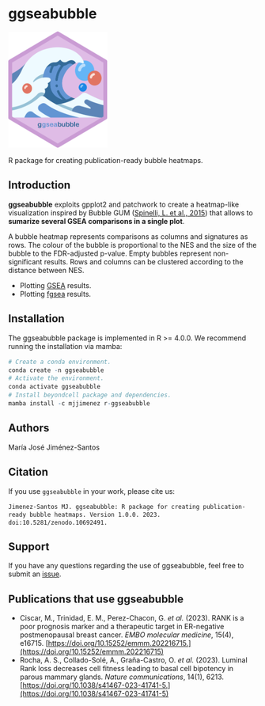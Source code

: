 # ggseabubble
<img src="./.img/ggseabubble.png" alt="ggseabubble" width="200">

R package for creating publication-ready bubble heatmaps.

## Introduction
**ggseabubble** exploits gpplot2 and patchwork to create a heatmap-like visualization inspired by Bubble GUM ([Spinelli, L. et al., 2015](https://doi.org/10.1186/s12864-015-2012-4)) that allows to **sumarize several GSEA comparisons in a single plot**. 

A bubble heatmap represents comparisons as columns and signatures as rows. The colour of the bubble is proportional to the NES and the size of the bubble to the FDR-adjusted p-value. Empty bubbles represent non-significant results. Rows and columns can be clustered according to the distance between NES.

<!-- ## Tutorials -->

* Plotting [GSEA](https://www.gsea-msigdb.org/gsea/index.jsp) results.
* Plotting [fgsea](https://bioconductor.org/packages/release/bioc/html/fgsea.html) results.

## Installation
The ggseabubble package is implemented in R >= 4.0.0. We recommend 
running the installation via mamba: 

```r
# Create a conda environment.
conda create -n ggseabubble 
# Activate the environment.
conda activate ggseabubble
# Install beyondcell package and dependencies.
mamba install -c mjjimenez r-ggseabubble
```

## Authors
María José Jiménez-Santos

## Citation
If you use `ggseabubble` in your work, please cite us:

```
Jimenez-Santos MJ. ggseabubble: R package for creating publication-ready bubble heatmaps. Version 1.0.0. 2023. doi:10.5281/zenodo.10692491.
```
## Support
If you have any questions regarding the use of ggseabubble, feel free to submit an [issue](https://github.com/mj-jimenez/ggseabubble/issues).

## Publications that use ggseabubble
* Ciscar, M., Trinidad, E. M., Perez-Chacon, G. *et al.* (2023). RANK is a poor prognosis marker and a therapeutic target in ER-negative postmenopausal breast cancer. *EMBO molecular medicine*, 15(4), e16715. [https://doi.org/10.15252/emmm.202216715.](https://doi.org/10.15252/emmm.202216715)
* Rocha, A. S., Collado-Solé, A., Graña-Castro, O. *et al.* (2023). Luminal Rank loss decreases cell fitness leading to basal cell bipotency in parous mammary glands. *Nature communications*, 14(1), 6213. [https://doi.org/10.1038/s41467-023-41741-5.](https://doi.org/10.1038/s41467-023-41741-5)
